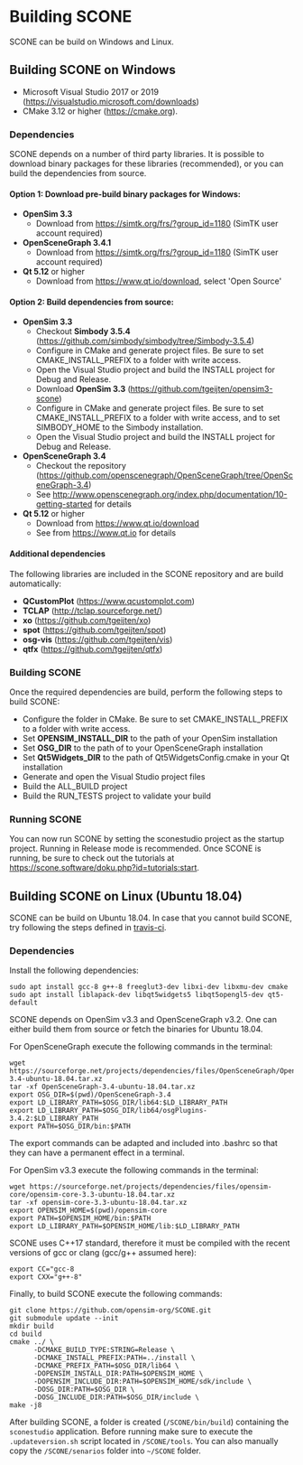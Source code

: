 # Building SCONE

SCONE can be build on Windows and Linux.

## Building SCONE on Windows

  * Microsoft Visual Studio 2017 or 2019 (https://visualstudio.microsoft.com/downloads)
  * CMake 3.12 or higher (https://cmake.org).

### Dependencies

SCONE depends on a number of third party libraries. It is possible to download
binary packages for these libraries (recommended), or you can build the
dependencies from source.

#### Option 1: Download pre-build binary packages for Windows:
  
  * **OpenSim 3.3**
    * Download from https://simtk.org/frs/?group_id=1180 (SimTK user account
      required)
  * **OpenSceneGraph 3.4.1**
    * Download from https://simtk.org/frs/?group_id=1180 (SimTK user account
      required)
  * **Qt 5.12** or higher
    * Download from https://www.qt.io/download, select 'Open Source'

#### Option 2: Build dependencies from source:
  
  * **OpenSim 3.3**
    * Checkout **Simbody 3.5.4**
      (https://github.com/simbody/simbody/tree/Simbody-3.5.4)
    * Configure in CMake and generate project files. Be sure to set
      CMAKE_INSTALL_PREFIX to a folder with write access.
    * Open the Visual Studio project and build the INSTALL project for Debug and
      Release.
    * Download **OpenSim 3.3** (https://github.com/tgeijten/opensim3-scone)
    * Configure in CMake and generate project files. Be sure to set
      CMAKE_INSTALL_PREFIX to a folder with write access, and to set
      SIMBODY_HOME to the Simbody installation.
    * Open the Visual Studio project and build the INSTALL project for Debug and
      Release.
  * **OpenSceneGraph 3.4**
    * Checkout the repository
      (https://github.com/openscenegraph/OpenSceneGraph/tree/OpenSceneGraph-3.4)
    * See
      http://www.openscenegraph.org/index.php/documentation/10-getting-started
      for details
  * **Qt 5.12** or higher
    * Download from https://www.qt.io/download
    * See from https://www.qt.io for details

#### Additional dependencies

The following libraries are included in the SCONE repository and are build
automatically:

  * **QCustomPlot** (https://www.qcustomplot.com)
  * **TCLAP** (http://tclap.sourceforge.net/)
  * **xo** (https://github.com/tgeijten/xo)
  * **spot** (https://github.com/tgeijten/spot)
  * **osg-vis** (https://github.com/tgeijten/vis)
  * **qtfx** (https://github.com/tgeijten/qtfx)

### Building SCONE

Once the required dependencies are build, perform the following steps to build
SCONE:

  * Configure the folder in CMake. Be sure to set CMAKE_INSTALL_PREFIX to a
    folder with write access.
  * Set **OPENSIM_INSTALL_DIR** to the path of your OpenSim installation
  * Set **OSG_DIR** to the path of to your OpenSceneGraph installation
  * Set **Qt5Widgets_DIR** to the path of Qt5WidgetsConfig.cmake in your Qt
    installation
  * Generate and open the Visual Studio project files
  * Build the ALL_BUILD project
  * Build the RUN_TESTS project to validate your build

### Running SCONE

You can now run SCONE by setting the sconestudio project as the startup
project. Running in Release mode is recommended. Once SCONE is running, be sure
to check out the tutorials at
https://scone.software/doku.php?id=tutorials:start.

## Building SCONE on Linux (Ubuntu 18.04)

SCONE can be build on Ubuntu 18.04. In case that you cannot build SCONE, try
following the steps defined in [travis-ci](.travis.yml).

### Dependencies

Install the following dependencies:

```shell
sudo apt install gcc-8 g++-8 freeglut3-dev libxi-dev libxmu-dev cmake
sudo apt install liblapack-dev libqt5widgets5 libqt5opengl5-dev qt5-default
```

SCONE depends on OpenSim v3.3 and OpenSceneGraph v3.2. One can either build them
from source or fetch the binaries for Ubuntu 18.04.

For OpenSceneGraph execute the following commands in the terminal:

```shell
wget https://sourceforge.net/projects/dependencies/files/OpenSceneGraph/OpenSceneGraph-3.4-ubuntu-18.04.tar.xz
tar -xf OpenSceneGraph-3.4-ubuntu-18.04.tar.xz
export OSG_DIR=$(pwd)/OpenSceneGraph-3.4
export LD_LIBRARY_PATH=$OSG_DIR/lib64:$LD_LIBRARY_PATH
export LD_LIBRARY_PATH=$OSG_DIR/lib64/osgPlugins-3.4.2:$LD_LIBRARY_PATH
export PATH=$OSG_DIR/bin:$PATH
```

The export commands can be adapted and included into .bashrc so that they can
have a permanent effect in a terminal.

For OpenSim v3.3 execute the following commands in the terminal:

```shell
wget https://sourceforge.net/projects/dependencies/files/opensim-core/opensim-core-3.3-ubuntu-18.04.tar.xz
tar -xf opensim-core-3.3-ubuntu-18.04.tar.xz
export OPENSIM_HOME=$(pwd)/opensim-core
export PATH=$OPENSIM_HOME/bin:$PATH
export LD_LIBRARY_PATH=$OPENSIM_HOME/lib:$LD_LIBRARY_PATH
```

SCONE uses C++17 standard, therefore it must be compiled with the recent
versions of gcc or clang (gcc/g++ assumed here):

```shell
export CC="gcc-8
export CXX="g++-8"
```

Finally, to build SCONE execute the following commands:

```shell
git clone https://github.com/opensim-org/SCONE.git
git submodule update --init
mkdir build
cd build
cmake ../ \
      -DCMAKE_BUILD_TYPE:STRING=Release \
      -DCMAKE_INSTALL_PREFIX:PATH=../install \
      -DCMAKE_PREFIX_PATH=$OSG_DIR/lib64 \
      -DOPENSIM_INSTALL_DIR:PATH=$OPENSIM_HOME \
      -DOPENSIM_INCLUDE_DIR:PATH=$OPENSIM_HOME/sdk/include \
      -DOSG_DIR:PATH=$OSG_DIR \
      -DOSG_INCLUDE_DIR:PATH=$OSG_DIR/include \
make -j8
```

After building SCONE, a folder is created (`/SCONE/bin/build`) containing the
`sconestudio` application. Before running make sure to execute the
`.updateversion.sh` script located in `/SCONE/tools`. You can also manually copy the
`/SCONE/senarios` folder into `~/SCONE` folder.
